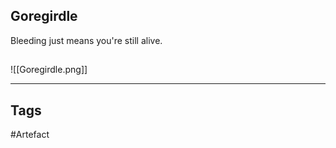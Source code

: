 ## Goregirdle
Bleeding just means you're still alive.
## 
![[Goregirdle.png]]

---
## Tags
#Artefact